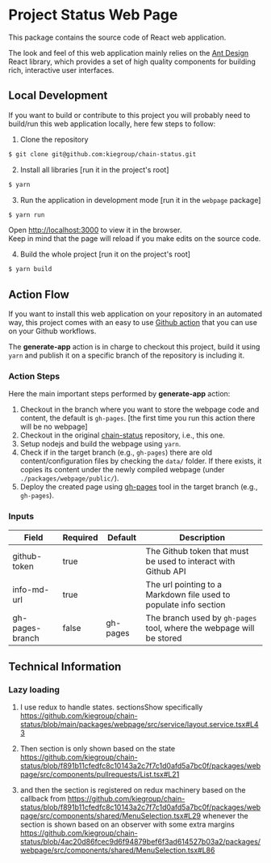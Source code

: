 # Project Status Web Page

This package contains the source code of React web application.

The look and feel of this web application mainly relies on the [Ant Design](https://ant.design/docs/react/introduce) React library, which provides a set of high quality components for building rich, interactive user interfaces.

## Local Development

If you want to build or contribute to this project you will probably need to build/run this web application locally, here few steps to follow:

1. Clone the repository
```bash
$ git clone git@github.com:kiegroup/chain-status.git
```

2. Install all libraries [run it in the project's root]
```bash
$ yarn
```

3. Run the application in development mode [run it in the `webpage` package]
```bash
$ yarn run
```
Open [http://localhost:3000](http://localhost:3000) to view it in the browser.\
Keep in mind that the page will reload if you make edits on the source code.

4. Build the whole project [run it on the project's root]
```bash
$ yarn build
```

## Action Flow

If you want to install this web application on your repository in an automated way, this project comes with an easy to use [Github action](https://github.com/kiegroup/chain-status/blob/main/.ci/actions/generate-app/action.yml) that you can use on your Github workflows.


The **generate-app** action is in charge to checkout this project, build it using `yarn` and publish it on a specific branch of the repository is including it.

### Action Steps
Here the main important steps performed by **generate-app** action:

1. Checkout in the branch where you want to store the webpage code and content, the default is `gh-pages`. [the first time you run this action there will be no webpage]
2. Checkout in the original [chain-status](https://github.com/kiegroup/chain-status) repository, i.e., this one.
3. Setup nodejs and build the webpage using `yarn`.
4. Check if in the target branch (e.g., `gh-pages`) there are old content/configuration files by checking the `data/` folder. If there exists, it copies its content under the newly compiled webpage (under `./packages/webpage/public/`).
5. Deploy the created page using [gh-pages](https://www.npmjs.com/package/gh-pages) tool in the target branch (e.g., `gh-pages`).


### Inputs

| Field           | Required | Default  | Description                                                          |
|-----------------|----------|----------|----------------------------------------------------------------------|
| github-token    | true     |          | The Github token that must be used to interact with Github API       |
| info-md-url     | true     |          | The url pointing to a Markdown file used to populate info section    |
| gh-pages-branch | false    | gh-pages | The branch used by `gh-pages` tool, where the webpage will be stored |

## Technical Information

### Lazy loading

1. I use redux to handle states. sectionsShow specifically https://github.com/kiegroup/chain-status/blob/main/packages/webpage/src/service/layout.service.tsx#L43

2. Then section is only shown based on the state https://github.com/kiegroup/chain-status/blob/f891b11cfedfc8c10143a2c7f7c1d0afd5a7bc0f/packages/webpage/src/components/pullrequests/List.tsx#L21

3. and then the section is registered  on redux machinery based on the callback from https://github.com/kiegroup/chain-status/blob/f891b11cfedfc8c10143a2c7f7c1d0afd5a7bc0f/packages/webpage/src/components/shared/MenuSelection.tsx#L29 whenever the section is shown based on an observer with some extra margins https://github.com/kiegroup/chain-status/blob/4ac20d86fcec9d6f94879bef6f3ad614527b03a2/packages/webpage/src/components/shared/MenuSelection.tsx#L86
